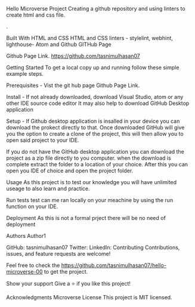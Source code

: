 Hello Microverse Project
Creating a github repository and using linters to create html and css file.

.

Built With
HTML and CSS
HTML and CSS linters - stylelint, webhint, lighthouse-
Atom and Github
GITHub Page

Github Page Link.
https://github.com/tasnimulhasan07

Getting Started
To get a local copy up and running follow these simple example steps.

Prerequisites -
Vist the git hub page Github Page Link.

Install -
If not already downloaded, download Visual Studio, atom or any other IDE source code editor It may also help to download GitHub Desktop application

Setup -
If Github desktop application is insalled in your device you can download the prokect directly to that. Once downloaded GitHub will give you the option to create a clone of the project, this will then allow you to open said project to your IDE.

If you do not have the GitHub desktop application you can download the project as a zip file directly to you computer. when the download is complete extract the folder to a location of your choice. After this you can open you IDE of choice and open the project folder.

Usage
As this project is to test our knowledge you will have unlimited useage to also learn and practice.

Run tests
test can me ran locally on your meachine by using the run function on your IDE.

Deployment
As this is not a formal prject there will be no need of deployment

Authors
 Author1

GitHub: tasnimulhasan07
Twitter:
LinkedIn:
 Contributing
Contributions, issues, and feature requests are welcome!

Feel free to check the https://github.com/tasnimulhasan07/hello-microverse-00 to get the project.

Show your support
Give a ⭐️ if you like this project!

Acknowledgments
Microverse
 License
This project is MIT licensed.

